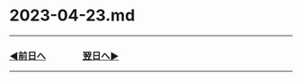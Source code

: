 # 2023-04-23.md

---
### [◀️前日へ](https://github.com/yuasys/chatty-journal/blob/main/2023/04/2023-04-22.md)&emsp;&emsp;&emsp;&emsp;[翌日へ▶️](https://github.com/yuasys/chatty-journal/blob/main/2023/04/2023-04-24.md)

---

